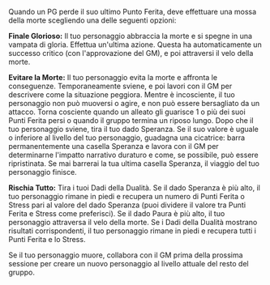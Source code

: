 Quando un PG perde il suo ultimo Punto Ferita, deve effettuare una mossa della morte scegliendo una delle seguenti opzioni:

**Finale Glorioso:** Il tuo personaggio abbraccia la morte e si spegne in una vampata di gloria. Effettua un'ultima azione. Questa ha automaticamente un successo critico (con l'approvazione del GM), e poi attraversi il velo della morte.

**Evitare la Morte:** Il tuo personaggio evita la morte e affronta le conseguenze. Temporaneamente sviene, e poi lavori con il GM per descrivere come la situazione peggiora. Mentre è incosciente, il tuo personaggio non può muoversi o agire, e non può essere bersagliato da un attacco. Torna cosciente quando un alleato gli guarisce 1 o più dei suoi Punti Ferita persi o quando il gruppo termina un riposo lungo. Dopo che il tuo personaggio sviene, tira il tuo dado Speranza. Se il suo valore è uguale o inferiore al livello del tuo personaggio, guadagna una cicatrice: barra permanentemente una casella Speranza e lavora con il GM per determinarne l'impatto narrativo duraturo e come, se possibile, può essere ripristinata. Se mai barrerai la tua ultima casella Speranza, il viaggio del tuo personaggio finisce.

**Rischia Tutto:** Tira i tuoi Dadi della Dualità. Se il dado Speranza è più alto, il tuo personaggio rimane in piedi e recupera un numero di Punti Ferita o Stress pari al valore del dado Speranza (puoi dividere il valore tra Punti Ferita e Stress come preferisci). Se il dado Paura è più alto, il tuo personaggio attraversa il velo della morte. Se i Dadi della Dualità mostrano risultati corrispondenti, il tuo personaggio rimane in piedi e recupera tutti i Punti Ferita e lo Stress.

Se il tuo personaggio muore, collabora con il GM prima della prossima sessione per creare un nuovo personaggio al livello attuale del resto del gruppo.